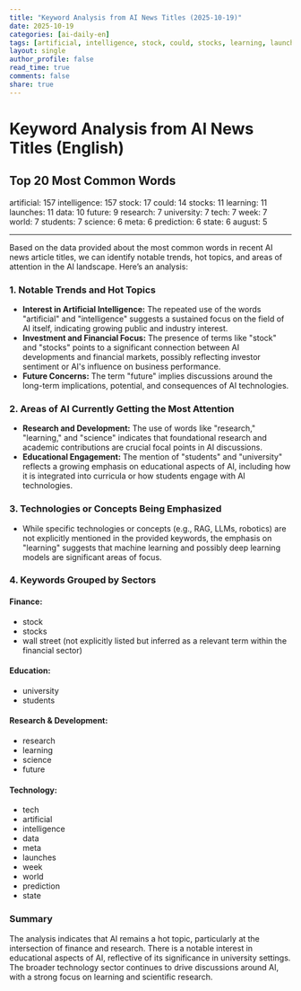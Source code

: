 ```yaml
---
title: "Keyword Analysis from AI News Titles (2025-10-19)"
date: 2025-10-19
categories: [ai-daily-en]
tags: [artificial, intelligence, stock, could, stocks, learning, launches, data, future, research, university, tech, week, world, students, science, meta, prediction, state, august]
layout: single
author_profile: false
read_time: true
comments: false
share: true
---
```


# Keyword Analysis from AI News Titles (English)

## Top 20 Most Common Words

artificial: 157
intelligence: 157
stock: 17
could: 14
stocks: 11
learning: 11
launches: 11
data: 10
future: 9
research: 7
university: 7
tech: 7
week: 7
world: 7
students: 7
science: 6
meta: 6
prediction: 6
state: 6
august: 5

---

Based on the data provided about the most common words in recent AI news article titles, we can identify notable trends, hot topics, and areas of attention in the AI landscape. Here’s an analysis:

### 1. Notable Trends and Hot Topics
- **Interest in Artificial Intelligence:** The repeated use of the words "artificial" and "intelligence" suggests a sustained focus on the field of AI itself, indicating growing public and industry interest.
- **Investment and Financial Focus:** The presence of terms like "stock" and "stocks" points to a significant connection between AI developments and financial markets, possibly reflecting investor sentiment or AI's influence on business performance.
- **Future Concerns:** The term "future" implies discussions around the long-term implications, potential, and consequences of AI technologies.

### 2. Areas of AI Currently Getting the Most Attention
- **Research and Development:** The use of words like "research," "learning," and "science" indicates that foundational research and academic contributions are crucial focal points in AI discussions.
- **Educational Engagement:** The mention of "students" and "university" reflects a growing emphasis on educational aspects of AI, including how it is integrated into curricula or how students engage with AI technologies.
  
### 3. Technologies or Concepts Being Emphasized
- While specific technologies or concepts (e.g., RAG, LLMs, robotics) are not explicitly mentioned in the provided keywords, the emphasis on "learning" suggests that machine learning and possibly deep learning models are significant areas of focus.

### 4. Keywords Grouped by Sectors

#### Finance:
- stock
- stocks
- wall street (not explicitly listed but inferred as a relevant term within the financial sector)

#### Education:
- university
- students

#### Research & Development:
- research 
- learning
- science
- future

#### Technology:
- tech
- artificial
- intelligence
- data
- meta
- launches
- week
- world
- prediction
- state

### Summary
The analysis indicates that AI remains a hot topic, particularly at the intersection of finance and research. There is a notable interest in educational aspects of AI, reflective of its significance in university settings. The broader technology sector continues to drive discussions around AI, with a strong focus on learning and scientific research.